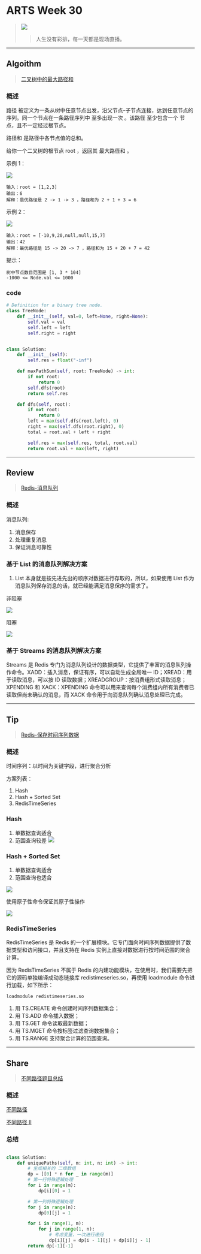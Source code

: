 # ARTS Week 30

> ![](https://github.com/Carmenliukang/ARTS/blob/master/image/30/1.jpeg)
>> 人生没有彩排，每一天都是现场直播。

***

## Algoithm

> [二叉树中的最大路径和](https://leetcode-cn.com/problems/binary-tree-maximum-path-sum/)

### 概述

路径 被定义为一条从树中任意节点出发，沿父节点-子节点连接，达到任意节点的序列。同一个节点在一条路径序列中 至多出现一次 。该路径 至少包含一个 节点，且不一定经过根节点。

路径和 是路径中各节点值的总和。

给你一个二叉树的根节点 root ，返回其 最大路径和 。

示例 1：

![](https://github.com/Carmenliukang/ARTS/blob/master/image/30/2.jpg)

    输入：root = [1,2,3]
    输出：6
    解释：最优路径是 2 -> 1 -> 3 ，路径和为 2 + 1 + 3 = 6

示例 2：

![](https://github.com/Carmenliukang/ARTS/blob/master/image/30/3.jpg)

    输入：root = [-10,9,20,null,null,15,7]
    输出：42
    解释：最优路径是 15 -> 20 -> 7 ，路径和为 15 + 20 + 7 = 42

提示：

    树中节点数目范围是 [1, 3 * 104]
    -1000 <= Node.val <= 1000

### code

```python
# Definition for a binary tree node.
class TreeNode:
    def __init__(self, val=0, left=None, right=None):
        self.val = val
        self.left = left
        self.right = right


class Solution:
    def __init__(self):
        self.res = float("-inf")

    def maxPathSum(self, root: TreeNode) -> int:
        if not root:
            return 0
        self.dfs(root)
        return self.res

    def dfs(self, root):
        if not root:
            return 0
        left = max(self.dfs(root.left), 0)
        right = max(self.dfs(root.right), 0)
        total = root.val + left + right

        self.res = max(self.res, total, root.val)
        return root.val + max(left, right)
```

***

## Review

> [Redis-消息队列](https://time.geekbang.org/column/article/284291)

### 概述

消息队列:
1. 消息保存
2. 处理重复消息
3. 保证消息可靠性

### 基于 List 的消息队列解决方案
1. List 本身就是按先进先出的顺序对数据进行存取的，所以，如果使用 List 作为消息队列保存消息的话，就已经能满足消息保序的需求了。

非阻塞

![](https://github.com/Carmenliukang/ARTS/blob/master/image/30/7.jpg)


阻塞

![](https://github.com/Carmenliukang/ARTS/blob/master/image/30/8.jpg)

### 基于 Streams 的消息队列解决方案

Streams 是 Redis 专门为消息队列设计的数据类型，它提供了丰富的消息队列操作命令。XADD：插入消息，保证有序，可以自动生成全局唯一 ID；XREAD：用于读取消息，可以按 ID 读取数据；XREADGROUP：按消费组形式读取消息；XPENDING 和 XACK：XPENDING 命令可以用来查询每个消费组内所有消费者已读取但尚未确认的消息，而 XACK 命令用于向消息队列确认消息处理已完成。

***

## Tip

> [Redis-保存时间序列数据](https://time.geekbang.org/column/article/282478)

### 概述

时间序列：以时间为关键字段，进行聚合分析

方案列表：

1. Hash
2. Hash + Sorted Set
3. RedisTimeSeries

### Hash

1. 单数据查询适合
2. 范围查询较差
   ![](https://github.com/Carmenliukang/ARTS/blob/master/image/30/4.jpg)

### Hash + Sorted Set

1. 单数据查询适合
2. 范围查询也适合
   
![](https://github.com/Carmenliukang/ARTS/blob/master/image/30/4.jpg)

使用原子性命令保证其原子性操作

![](https://github.com/Carmenliukang/ARTS/blob/master/image/30/6.jpg)

### RedisTimeSeries

RedisTimeSeries 是 Redis 的一个扩展模块。它专门面向时间序列数据提供了数据类型和访问接口，并且支持在 Redis 实例上直接对数据进行按时间范围的聚合计算。

因为 RedisTimeSeries 不属于 Redis 的内建功能模块，在使用时，我们需要先把它的源码单独编译成动态链接库 redistimeseries.so，再使用 loadmodule 命令进行加载，如下所示：

```
loadmodule redistimeseries.so
```

1. 用 TS.CREATE 命令创建时间序列数据集合；
2. 用 TS.ADD 命令插入数据；
3. 用 TS.GET 命令读取最新数据；
4. 用 TS.MGET 命令按标签过滤查询数据集合；
5. 用 TS.RANGE 支持聚合计算的范围查询。

***

## Share

> [不同路径题目总结](https://github.com/Carmenliukang/ARTS/blob/master/week30.md#share)

### 概述

[不同路径](https://leetcode-cn.com/problems/unique-paths)

[不同路径 II](https://leetcode-cn.com/problems/unique-paths-ii)

### 总结

```python

class Solution:
    def uniquePaths(self, m: int, n: int) -> int:
        # 生成相关的 二维数组
        dp = [[0] * n for _ in range(m)]
        # 第一行特殊逻辑处理
        for i in range(m):
            dp[i][0] = 1

        # 第一列特殊逻辑处理
        for j in range(n):
            dp[0][j] = 1

        for i in range(1, m):
            for j in range(1, n):
                # 考虑变量，一次进行递归
                dp[i][j] = dp[i - 1][j] + dp[i][j - 1]
        return dp[-1][-1]
```

